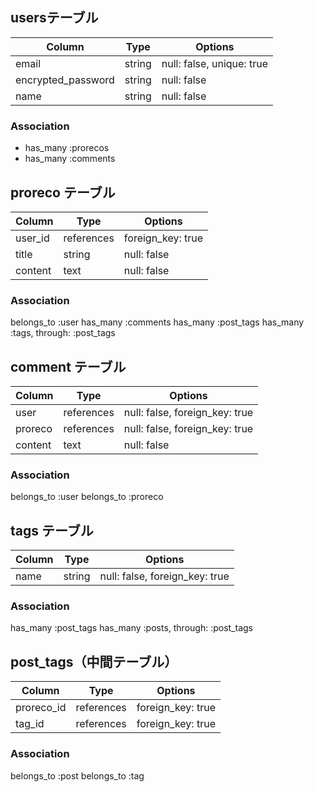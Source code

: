 ## usersテーブル

| Column             | Type    | Options     |
| ------------------ | ------  | ----------- |
| email              | string  | null: false, unique: true |
| encrypted_password | string  | null: false |
| name               | string  | null: false |

### Association

- has_many :prorecos
- has_many :comments

## proreco テーブル

| Column             | Type      | Options     |
| ------------------ | ------    | ----------- |
| user_id            | references | foreign_key: true |
| title              | string    | null: false |
| content            | text      | null: false |

### Association
  belongs_to :user
  has_many :comments
  has_many :post_tags
  has_many :tags, through: :post_tags

## comment テーブル

| Column | Type       | Options    |
| ------ | ---------- | ---------- |
| user                | references | null: false, foreign_key: true |
| proreco                | references | null: false, foreign_key: true |
| content            | text      | null: false |

### Association

belongs_to :user
  belongs_to :proreco
## tags テーブル

| Column             | Type      | Options     |
| ------------------ | ------    | ----------- |
| name               | string    | null: false, foreign_key: true | 

### Association
  has_many :post_tags
  has_many :posts, through: :post_tags


## post_tags（中間テーブル）
| Column             | Type      | Options     |
| ------------------ | ------    | ----------- | 
| proreco_id         | references    | foreign_key: true |
| tag_id             | references    | foreign_key: true | 

### Association

  belongs_to :post
  belongs_to :tag
